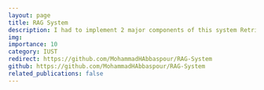 ```yaml
---
layout: page
title: RAG System
description: I had to implement 2 major components of this system Retriever and Generator
img: 
importance: 10
category: IUST
redirect: https://github.com/MohammadHAbbaspour/RAG-System
github: https://github.com/MohammadHAbbaspour/RAG-System
related_publications: false
---
```


